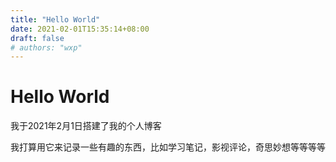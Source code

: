 ```yaml
---
title: "Hello World"
date: 2021-02-01T15:35:14+08:00
draft: false
# authors: "wxp"
---
```


# Hello World
我于2021年2月1日搭建了我的个人博客

我打算用它来记录一些有趣的东西，比如学习笔记，影视评论，奇思妙想等等等等

